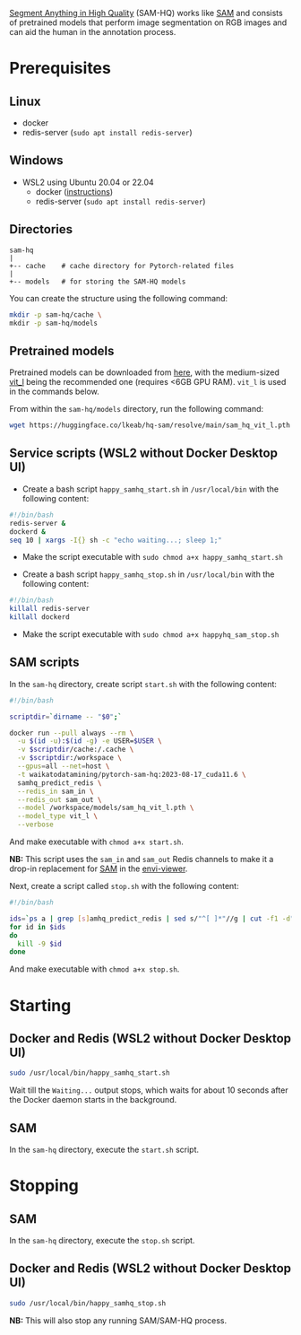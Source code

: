 [Segment Anything in High Quality](https://github.com/SysCV/sam-hq) (SAM-HQ) works
like [SAM](sam.md) and consists of pretrained models that perform image 
segmentation on RGB images and can aid the human in the annotation process.

# Prerequisites

## Linux

* docker
* redis-server (`sudo apt install redis-server`)
  
## Windows

* WSL2 using Ubuntu 20.04 or 22.04
  * docker ([instructions](https://www.data-mining.co.nz/applied-deep-learning/windows/))
  * redis-server (`sudo apt install redis-server`)

## Directories
  
```
sam-hq
|
+-- cache    # cache directory for Pytorch-related files 
|
+-- models   # for storing the SAM-HQ models
```

You can create the structure using the following command:
  
```bash
mkdir -p sam-hq/cache \
mkdir -p sam-hq/models 
```

## Pretrained models

Pretrained models can be downloaded from [here](https://huggingface.co/lkeab/hq-sam/tree/main),
with the medium-sized [vit_l](https://huggingface.co/lkeab/hq-sam/resolve/main/sam_hq_vit_l.pth) 
being the recommended one (requires <6GB GPU RAM). `vit_l` is used in the commands below.

From within the `sam-hq/models` directory, run the following command:

```bash
wget https://huggingface.co/lkeab/hq-sam/resolve/main/sam_hq_vit_l.pth
```

## Service scripts (WSL2 without Docker Desktop UI)
  
* Create a bash script `happy_samhq_start.sh` in `/usr/local/bin` with the following content:
    
```bash
#!/bin/bash
redis-server &
dockerd &
seq 10 | xargs -I{} sh -c "echo waiting...; sleep 1;"
```
    
* Make the script executable with `sudo chmod a+x happy_samhq_start.sh`

* Create a bash script `happy_samhq_stop.sh` in `/usr/local/bin` with the following content:

```bash
#!/bin/bash
killall redis-server
killall dockerd
```
    
* Make the script executable with `sudo chmod a+x happyhq_sam_stop.sh`

## SAM scripts

In the `sam-hq` directory, create script `start.sh` with the following content:

```bash
#!/bin/bash

scriptdir=`dirname -- "$0";`

docker run --pull always --rm \
  -u $(id -u):$(id -g) -e USER=$USER \
  -v $scriptdir/cache:/.cache \
  -v $scriptdir:/workspace \
  --gpus=all --net=host \
  -t waikatodatamining/pytorch-sam-hq:2023-08-17_cuda11.6 \
  samhq_predict_redis \
  --redis_in sam_in \
  --redis_out sam_out \
  --model /workspace/models/sam_hq_vit_l.pth \
  --model_type vit_l \
  --verbose
```

And make executable with `chmod a+x start.sh`.

**NB:** This script uses the `sam_in` and `sam_out` Redis channels to make
it a drop-in replacement for [SAM](sam.md) in the [envi-viewer](./happy_tools/envi-viewer.md).

Next, create a script called `stop.sh` with the following content:

```bash
#!/bin/bash

ids=`ps a | grep [s]amhq_predict_redis | sed s/"^[ ]*"//g | cut -f1 -d" "`
for id in $ids
do
  kill -9 $id
done
```

And make executable with `chmod a+x stop.sh`.


# Starting

## Docker and Redis (WSL2 without Docker Desktop UI)

```bash
sudo /usr/local/bin/happy_samhq_start.sh
```

Wait till the `Waiting...` output stops, which waits for about 10 seconds
after the Docker daemon starts in the background.

## SAM

In the `sam-hq` directory, execute the `start.sh` script.

# Stopping

## SAM

In the `sam-hq` directory, execute the `stop.sh` script.

## Docker and Redis (WSL2 without Docker Desktop UI)

```bash
sudo /usr/local/bin/happy_samhq_stop.sh
```

**NB:** This will also stop any running SAM/SAM-HQ process. 
